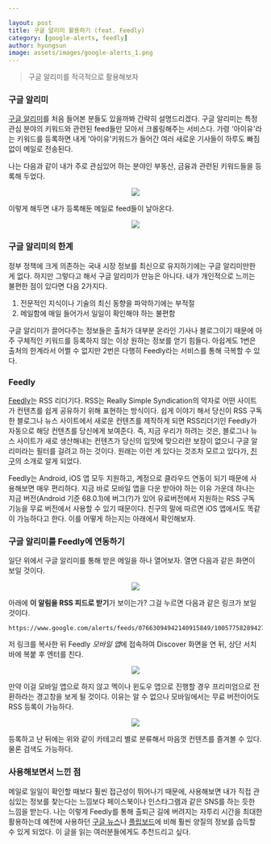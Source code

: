 ```yaml
---

layout: post
title: 구글 알리미 활용하기 (feat. Feedly)
category: [google-alerts, feedly]
author: hyungsun
image: assets/images/google-alerts_1.png
---
```


> 구글 알리미를 적극적으로 활용해보자

### 구글 알리미
[구글 알리미](https://www.google.co.kr/alerts)를 처음 들어본 분들도 있을까봐 간략히 설명드리겠다. 구글 알리미는 특정 관심 분야의 키워드와 관련된 feed들만 모아서 크롤링해주는 서비스다. 가령 '아이유'라는 키워드를 등록하면 내게 '아이유'키워드가 들어간 여러 새로운 기사들이 하루도 빠짐없이 메일로 전송된다.

나는 다음과 같이 내가 주로 관심있어 하는 분야인 부동산, 금융과 관련된 키워드들을 등록해 두었다.

<p align="center">
  <img src="{{ site.url }}/assets/images/google-alerts_2.png">
</p>

이렇게 해두면 내가 등록해둔 메일로 feed들이 날아온다.

<p align="center">
  <img src="{{ site.url }}/assets/images/google-alerts_3.png">
</p>

### 구글 알리미의 한계
정부 정책에 크게 의존하는 국내 시장 정보를 최신으로 유지하기에는 구글 알리미만한 게 없다. 하지만 그렇다고 해서 구글 알리미가 만능은 아니다. 내가 개인적으로 느끼는 불편한 점이 있다면 다음 2가지다.
1. 전문적인 지식이나 기술의 최신 동향을 파악하기에는 부적절
2. 메일함에 매일 들어가서 일일이 확인해야 하는 불편함

구글 알리미가 끌어다주는 정보들은 출처가 대부분 온라인 기사나 블로그이기 때문에 아주 구체적인 키워드를 등록하지 않는 이상 원하는 정보를 얻기 힘들다. 아쉽게도 1번은 출처의 한계라서 어쩔 수 없지만 2번은 다행히 Feedly라는 서비스를 통해 극복할 수 있다.

### Feedly
[Feedly](https://feedly.com/)는 RSS 리더기다. RSS는 Really Simple Syndication의 약자로 어떤 사이트가 컨텐츠를 쉽게 공유하기 위해 표현하는 방식이다. 쉽게 이야기 해서 당신이 RSS 구독한 블로그나 뉴스 사이트에서 새로운 컨텐츠를 제작하게 되면 RSS리더기인 Feedly가 자동으로 해당 컨텐츠를 당신에게 보여준다. 즉, 지금 우리가 하려는 것은, 블로그나 뉴스 사이트가 새로 생산해내는 컨텐츠가 당신의 입맛에 맞으리란 보장이 없으니 구글 알리미라는 필터를 걸려고 하는 것이다. 원래는 이런 게 있다는 것조차 모르고 있다가, [친구](https://wonjerry.github.io/)의 소개로 알게 되었다.

Feedly는 Android, iOS 앱 모두 지원하고, 계정으로 클라우드 연동이 되기 때문에 사용해보면 매우 편리하다. 지금 바로 모바일 앱을 다운 받아야 하는 이유 가운데 하나는 지금 버전(Android 기준 68.0.1)에 버그(?)가 있어 유료버전에서 지원하는 RSS 구독 기능을 무료 버전에서 사용할 수 있기 때문이다. 친구의 말에 따르면 iOS 앱에서도 똑같이 가능하다고 한다. 이를 어떻게 하는지는 아래에서 확인해보자.

### 구글 알리미를 Feedly에 연동하기
일단 위에서 구글 알리미를 통해 받은 메일을 하나 열어보자. 열면 다음과 같은 화면이 보일 것이다.

<p align="center">
  <img src="{{ site.url }}/assets/images/google-alerts_4.png">
</p>

아래에 **이 알림을 RSS 피드로 받기**가 보이는가? 그걸 누르면 다음과 같은 링크가 보일 것이다.
```
https://www.google.com/alerts/feeds/07663094942140915849/10057758289427623467
```
저 링크를 복사한 뒤 Feedly *모바일 앱*에 접속하여 Discover 화면을 연 뒤, 상단 서치바에 복붙 후 엔터를 친다.
<p align="center">
  <img src="{{ site.url }}/assets/images/google-alerts_5.jpeg">
</p>

만약 이걸 모바일 앱으로 하지 않고 멕이나 윈도우 앱으로 진행할 경우 프리미엄으로 전환하라는 경고창을 보게 될 것이다. 이유는 알 수 없으나 모바일에서는 무료 버전이어도 RSS 등록이 가능하다.

<p align="center">
  <img src="{{ site.url }}/assets/images/google-alerts_6.jpeg">
</p>

등록하고 난 뒤에는 위와 같이 카테고리 별로 분류해서 마음껏 컨텐츠를 즐겨볼 수 있다. 물론 검색도 가능하다.

### 사용해보면서 느낀 점
메일로 일일이 확인할 때보다 훨씬 접근성이 뛰어나기 때문에, 사용해보면 내가 직접 관심있는 정보를 찾는다는 느낌보다 페이스북이나 인스타그램과 같은 SNS를 하는 듯한 느낌을 받는다. 나는 이렇게 Feedly를 통해 출퇴근 길에 버려지는 자투리 시간을 최대한 활용하는데 예전에 사용하던 [구글 뉴스](https://news.google.com/?hl=ko&gl=KR&ceid=KR:ko)나 [플립보드](https://flipboard.com/)에 비해 훨씬 양질의 정보를 습득할 수 있게 되었다. 이 글을 읽는 여러분들에게도 추천드리고 싶다.
